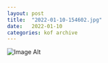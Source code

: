 ```yaml
---
layout:	post
title:	"2022-01-10-154602.jpg"
date:	2022-01-10
categories:	kof archive
---
```


![Image Alt](https://k0f.github.io/assets/2022-01-10-154602.jpg)